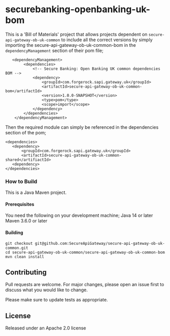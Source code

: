 # securebanking-openbanking-uk-bom


This is a 'Bill of Materials' project that allows projects dependent on `secure-api-gateway-ob-uk-common` to include all the correct versions by simply importing the secure-api-gateway-ob-uk-common-bom in the `dependencyManagement` section of their pom file;

```
   <dependencyManagement>
        <dependencies>
            <!-- Secure Banking: Open Banking UK common dependencies BOM -->
            <dependency>
                <groupId>com.forgerock.sapi.gateway.uk</groupId>
                <artifactId>secure-api-gateway-ob-uk-common-bom</artifactId>
                <version>1.0.0-SNAPSHOT</version>
                <type>pom</type>
                <scope>import</scope>
            </dependency>
        </dependencies>
    </dependencyManagement>
```



Then the required module can simply be referenced in the dependencies section of the pom;

```
<dependencies>
   <dependency>
       <groupId>com.forgerock.sapi.gateway.uk</groupId>
       <artifactId>secure-api-gateway-ob-uk-common-shared</artifiactId>
   <dependency>
</dependencies>
```

### How to Build

This is a Java Maven project. 

#### Prerequisites

You need the following on your development machine;
Java 14 or later
Maven 3.6.0 or later

#### Building

```
git checkout git@github.com:SecureApiGateway/secure-api-gateway-ob-uk-common.git
cd secure-api-gateway-ob-uk-common/secure-api-gateway-ob-uk-common-bom
mvn clean install
```

## Contributing

Pull requests are welcome. For major changes, please open an issue first to discuss what you would like to change.

Please make sure to update tests as appropriate.

## License 

Released under an Apache 2.0 license

